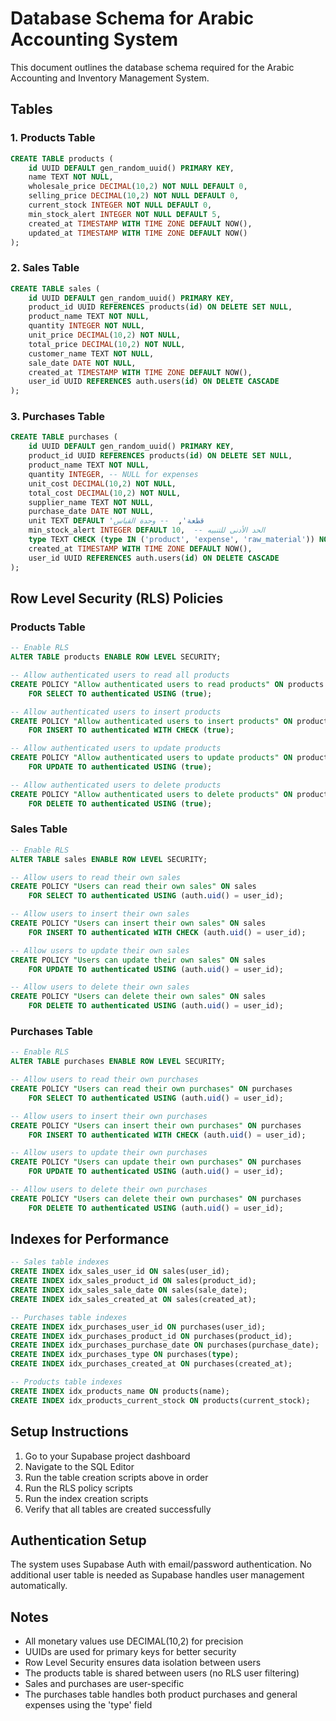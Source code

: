 # Database Schema for Arabic Accounting System

This document outlines the database schema required for the Arabic Accounting and Inventory Management System.

## Tables

### 1. Products Table
```sql
CREATE TABLE products (
    id UUID DEFAULT gen_random_uuid() PRIMARY KEY,
    name TEXT NOT NULL,
    wholesale_price DECIMAL(10,2) NOT NULL DEFAULT 0,
    selling_price DECIMAL(10,2) NOT NULL DEFAULT 0,
    current_stock INTEGER NOT NULL DEFAULT 0,
    min_stock_alert INTEGER NOT NULL DEFAULT 5,
    created_at TIMESTAMP WITH TIME ZONE DEFAULT NOW(),
    updated_at TIMESTAMP WITH TIME ZONE DEFAULT NOW()
);
```

### 2. Sales Table
```sql
CREATE TABLE sales (
    id UUID DEFAULT gen_random_uuid() PRIMARY KEY,
    product_id UUID REFERENCES products(id) ON DELETE SET NULL,
    product_name TEXT NOT NULL,
    quantity INTEGER NOT NULL,
    unit_price DECIMAL(10,2) NOT NULL,
    total_price DECIMAL(10,2) NOT NULL,
    customer_name TEXT NOT NULL,
    sale_date DATE NOT NULL,
    created_at TIMESTAMP WITH TIME ZONE DEFAULT NOW(),
    user_id UUID REFERENCES auth.users(id) ON DELETE CASCADE
);
```

### 3. Purchases Table
```sql
CREATE TABLE purchases (
    id UUID DEFAULT gen_random_uuid() PRIMARY KEY,
    product_id UUID REFERENCES products(id) ON DELETE SET NULL,
    product_name TEXT NOT NULL,
    quantity INTEGER, -- NULL for expenses
    unit_cost DECIMAL(10,2) NOT NULL,
    total_cost DECIMAL(10,2) NOT NULL,
    supplier_name TEXT NOT NULL,
    purchase_date DATE NOT NULL,
    unit TEXT DEFAULT 'قطعة',  -- وحدة القياس
    min_stock_alert INTEGER DEFAULT 10,  -- الحد الأدنى للتنبيه
    type TEXT CHECK (type IN ('product', 'expense', 'raw_material')) NOT NULL DEFAULT 'product',
    created_at TIMESTAMP WITH TIME ZONE DEFAULT NOW(),
    user_id UUID REFERENCES auth.users(id) ON DELETE CASCADE
);
```

## Row Level Security (RLS) Policies

### Products Table
```sql
-- Enable RLS
ALTER TABLE products ENABLE ROW LEVEL SECURITY;

-- Allow authenticated users to read all products
CREATE POLICY "Allow authenticated users to read products" ON products
    FOR SELECT TO authenticated USING (true);

-- Allow authenticated users to insert products
CREATE POLICY "Allow authenticated users to insert products" ON products
    FOR INSERT TO authenticated WITH CHECK (true);

-- Allow authenticated users to update products
CREATE POLICY "Allow authenticated users to update products" ON products
    FOR UPDATE TO authenticated USING (true);

-- Allow authenticated users to delete products
CREATE POLICY "Allow authenticated users to delete products" ON products
    FOR DELETE TO authenticated USING (true);
```

### Sales Table
```sql
-- Enable RLS
ALTER TABLE sales ENABLE ROW LEVEL SECURITY;

-- Allow users to read their own sales
CREATE POLICY "Users can read their own sales" ON sales
    FOR SELECT TO authenticated USING (auth.uid() = user_id);

-- Allow users to insert their own sales
CREATE POLICY "Users can insert their own sales" ON sales
    FOR INSERT TO authenticated WITH CHECK (auth.uid() = user_id);

-- Allow users to update their own sales
CREATE POLICY "Users can update their own sales" ON sales
    FOR UPDATE TO authenticated USING (auth.uid() = user_id);

-- Allow users to delete their own sales
CREATE POLICY "Users can delete their own sales" ON sales
    FOR DELETE TO authenticated USING (auth.uid() = user_id);
```

### Purchases Table
```sql
-- Enable RLS
ALTER TABLE purchases ENABLE ROW LEVEL SECURITY;

-- Allow users to read their own purchases
CREATE POLICY "Users can read their own purchases" ON purchases
    FOR SELECT TO authenticated USING (auth.uid() = user_id);

-- Allow users to insert their own purchases
CREATE POLICY "Users can insert their own purchases" ON purchases
    FOR INSERT TO authenticated WITH CHECK (auth.uid() = user_id);

-- Allow users to update their own purchases
CREATE POLICY "Users can update their own purchases" ON purchases
    FOR UPDATE TO authenticated USING (auth.uid() = user_id);

-- Allow users to delete their own purchases
CREATE POLICY "Users can delete their own purchases" ON purchases
    FOR DELETE TO authenticated USING (auth.uid() = user_id);
```

## Indexes for Performance

```sql
-- Sales table indexes
CREATE INDEX idx_sales_user_id ON sales(user_id);
CREATE INDEX idx_sales_product_id ON sales(product_id);
CREATE INDEX idx_sales_sale_date ON sales(sale_date);
CREATE INDEX idx_sales_created_at ON sales(created_at);

-- Purchases table indexes
CREATE INDEX idx_purchases_user_id ON purchases(user_id);
CREATE INDEX idx_purchases_product_id ON purchases(product_id);
CREATE INDEX idx_purchases_purchase_date ON purchases(purchase_date);
CREATE INDEX idx_purchases_type ON purchases(type);
CREATE INDEX idx_purchases_created_at ON purchases(created_at);

-- Products table indexes
CREATE INDEX idx_products_name ON products(name);
CREATE INDEX idx_products_current_stock ON products(current_stock);
```

## Setup Instructions

1. Go to your Supabase project dashboard
2. Navigate to the SQL Editor
3. Run the table creation scripts above in order
4. Run the RLS policy scripts
5. Run the index creation scripts
6. Verify that all tables are created successfully

## Authentication Setup

The system uses Supabase Auth with email/password authentication. No additional user table is needed as Supabase handles user management automatically.

## Notes

- All monetary values use DECIMAL(10,2) for precision
- UUIDs are used for primary keys for better security
- Row Level Security ensures data isolation between users
- The products table is shared between users (no RLS user filtering)
- Sales and purchases are user-specific
- The purchases table handles both product purchases and general expenses using the 'type' field
